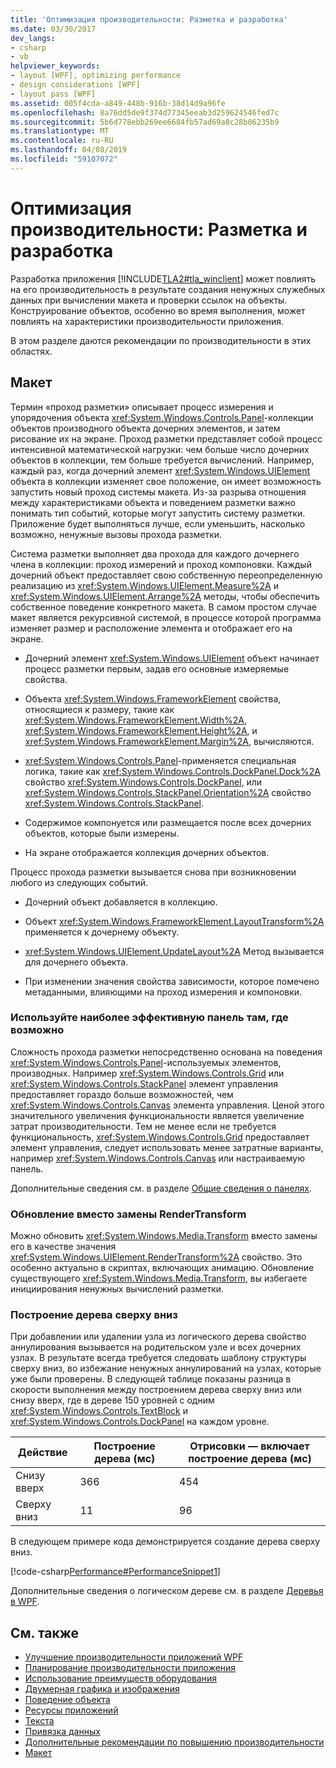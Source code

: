 ```yaml
---
title: 'Оптимизация производительности: Разметка и разработка'
ms.date: 03/30/2017
dev_langs:
- csharp
- vb
helpviewer_keywords:
- layout [WPF], optimizing performance
- design considerations [WPF]
- layout pass [WPF]
ms.assetid: 005f4cda-a849-448b-916b-38d14d9a96fe
ms.openlocfilehash: 8a76dd5de9f374d77345eeab3d259624546fed7c
ms.sourcegitcommit: 5b6d778ebb269ee6684fb57ad69a8c28b06235b9
ms.translationtype: MT
ms.contentlocale: ru-RU
ms.lasthandoff: 04/08/2019
ms.locfileid: "59107072"
---
```

# <a name="optimizing-performance-layout-and-design"></a>Оптимизация производительности: Разметка и разработка
Разработка приложения [!INCLUDE[TLA2#tla_winclient](../../../../includes/tla2sharptla-winclient-md.md)] может повлиять на его производительность в результате создания ненужных служебных данных при вычислении макета и проверки ссылок на объекты. Конструирование объектов, особенно во время выполнения, может повлиять на характеристики производительности приложения.  
  
 В этом разделе даются рекомендации по производительности в этих областях.  
  
## <a name="layout"></a>Макет  
 Термин «проход разметки» описывает процесс измерения и упорядочения объекта <xref:System.Windows.Controls.Panel>-коллекции объектов производного объекта дочерних элементов, и затем рисование их на экране. Проход разметки представляет собой процесс интенсивной математической нагрузки: чем больше число дочерних объектов в коллекции, тем больше требуется вычислений. Например, каждый раз, когда дочерний элемент <xref:System.Windows.UIElement> объекта в коллекции изменяет свое положение, он имеет возможность запустить новый проход системы макета. Из-за разрыва отношения между характеристиками объекта и поведением разметки важно понимать тип событий, которые могут запустить систему разметки. Приложение будет выполняться лучше, если уменьшить, насколько возможно, ненужные вызовы прохода разметки.  
  
 Система разметки выполняет два прохода для каждого дочернего члена в коллекции: проход измерений и проход компоновки. Каждый дочерний объект предоставляет свою собственную переопределенную реализацию из <xref:System.Windows.UIElement.Measure%2A> и <xref:System.Windows.UIElement.Arrange%2A> методы, чтобы обеспечить собственное поведение конкретного макета. В самом простом случае макет является рекурсивной системой, в процессе которой программа изменяет размер и расположение элемента и отображает его на экране.  
  
-   Дочерний элемент <xref:System.Windows.UIElement> объект начинает процесс разметки первым, задав его основные измеряемые свойства.  
  
-   Объекта <xref:System.Windows.FrameworkElement> свойства, относящиеся к размеру, такие как <xref:System.Windows.FrameworkElement.Width%2A>, <xref:System.Windows.FrameworkElement.Height%2A>, и <xref:System.Windows.FrameworkElement.Margin%2A>, вычисляются.  
  
-   <xref:System.Windows.Controls.Panel>-применяется специальная логика, такие как <xref:System.Windows.Controls.DockPanel.Dock%2A> свойство <xref:System.Windows.Controls.DockPanel>, или <xref:System.Windows.Controls.StackPanel.Orientation%2A> свойство <xref:System.Windows.Controls.StackPanel>.  
  
-   Содержимое компонуется или размещается после всех дочерних объектов, которые были измерены.  
  
-   На экране отображается коллекция дочерних объектов.  
  
 Процесс прохода разметки вызывается снова при возникновении любого из следующих событий.  
  
-   Дочерний объект добавляется в коллекцию.  
  
-   Объект <xref:System.Windows.FrameworkElement.LayoutTransform%2A> применяется к дочернему объекту.  
  
-   <xref:System.Windows.UIElement.UpdateLayout%2A> Метод вызывается для дочернего объекта.  
  
-   При изменении значения свойства зависимости, которое помечено метаданными, влияющими на проход измерения и компоновки.  
  
### <a name="use-the-most-efficient-panel-where-possible"></a>Используйте наиболее эффективную панель там, где возможно  
 Сложность прохода разметки непосредственно основана на поведения <xref:System.Windows.Controls.Panel>-используемых элементов, производных. Например <xref:System.Windows.Controls.Grid> или <xref:System.Windows.Controls.StackPanel> элемент управления предоставляет гораздо больше возможностей, чем <xref:System.Windows.Controls.Canvas> элемента управления. Ценой этого значительного увеличения функциональности является увеличение затрат производительности. Тем не менее если не требуется функциональность, <xref:System.Windows.Controls.Grid> предоставляет элемент управления, следует использовать менее затратные варианты, например <xref:System.Windows.Controls.Canvas> или настраиваемую панель.  
  
 Дополнительные сведения см. в разделе [Общие сведения о панелях](../controls/panels-overview.md).  
  
### <a name="update-rather-than-replace-a-rendertransform"></a>Обновление вместо замены RenderTransform  
 Можно обновить <xref:System.Windows.Media.Transform> вместо замены его в качестве значения <xref:System.Windows.UIElement.RenderTransform%2A> свойство. Это особенно актуально в скриптах, включающих анимацию. Обновление существующего <xref:System.Windows.Media.Transform>, вы избегаете инициирования ненужных вычислений разметки.  
  
### <a name="build-your-tree-top-down"></a>Построение дерева сверху вниз  
 При добавлении или удалении узла из логического дерева свойство аннулирования вызывается на родительском узле и всех дочерних узлах. В результате всегда требуется следовать шаблону структуры сверху вниз, во избежание ненужных аннулирований на узлах, которые уже были проверены. В следующей таблице показаны разница в скорости выполнения между построением дерева сверху вниз или снизу вверх, где в дереве 150 уровней с одним <xref:System.Windows.Controls.TextBlock> и <xref:System.Windows.Controls.DockPanel> на каждом уровне.  
  
|**Действие**|**Построение дерева (мс)**|**Отрисовки — включает построение дерева (мс)**|  
|----------------|---------------------------------|-------------------------------------------------|  
|Снизу вверх|366|454|  
|Сверху вниз|11|96|  
  
 В следующем примере кода демонстрируется создание дерева сверху вниз.  
  
 [!code-csharp[Performance#PerformanceSnippet1](~/samples/snippets/csharp/VS_Snippets_Wpf/Performance/CSharp/Window1.xaml.cs#performancesnippet1)]
   
  
 Дополнительные сведения о логическом дереве см. в разделе [Деревья в WPF](trees-in-wpf.md).  
  
## <a name="see-also"></a>См. также

- [Улучшение производительности приложений WPF](optimizing-wpf-application-performance.md)
- [Планирование производительности приложения](planning-for-application-performance.md)
- [Использование преимуществ оборудования](optimizing-performance-taking-advantage-of-hardware.md)
- [Двумерная графика и изображения](optimizing-performance-2d-graphics-and-imaging.md)
- [Поведение объекта](optimizing-performance-object-behavior.md)
- [Ресурсы приложений](optimizing-performance-application-resources.md)
- [Текста](optimizing-performance-text.md)
- [Привязка данных](optimizing-performance-data-binding.md)
- [Дополнительные рекомендации по повышению производительности](optimizing-performance-other-recommendations.md)
- [Макет](layout.md)
